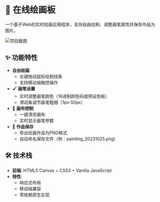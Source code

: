 # 🎨 在线绘画板

一个基于Web的实时绘画应用程序，支持自由绘制、调整画笔属性并保存作品为图片。

![项目截图](https://Lucker-Lovely.github.io/images/draw.jpeg)

## ✨ 功能特性

- **自由绘画**
  - 左键拖动鼠标绘制线条
  - 支持移动端触控操作
- 🖌️ **画笔设置**
  - 实时调整画笔颜色（16进制颜色码或预设色板）
  - 滑动条调节画笔粗细（1px-50px）
- 🧹 **画布控制**
  - 一键清空画布
  - 实时显示画笔参数
- 💾 **作品保存**
  - 导出绘画作品为PNG格式
  - 自动命名保存文件（例：painting_20231025.png）

## 🛠️ 技术栈

- **前端**: HTML5 Canvas + CSS3 + Vanilla JavaScript
- **特性**:
  - 响应式布局
  - 移动端兼容
  - 零依赖原生实现
